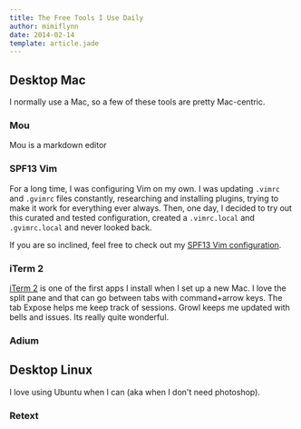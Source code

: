 ```yaml
---
title: The Free Tools I Use Daily
author: mimiflynn
date: 2014-02-14
template: article.jade
---
```


## Desktop Mac

I normally use a Mac, so a few of these tools are pretty Mac-centric.

### Mou

Mou is a markdown editor

### SPF13 Vim

For a long time, I was configuring Vim on my own. I was updating `.vimrc` and `.gvimrc` files constantly, researching and installing plugins, trying to make it work for everything ever always. Then, one day, I decided to try out this curated and tested configuration, created a `.vimrc.local` and `.gvimrc.local` and never looked back.

If you are so inclined, feel free to check out my [SPF13 Vim configuration](https://gist.github.com/mimiflynn/9144157).

### iTerm 2

[iTerm 2](http://www.iterm2.com/#/section/home) is one of the first apps I install when I set up a new Mac. I love the split pane and that can go between tabs with command+arrow keys. The tab Expose helps me keep track of sessions. Growl keeps me updated with bells and issues. Its really quite wonderful.

### Adium

## Desktop Linux

I love using Ubuntu when I can (aka when I don't need photoshop).

### Retext

